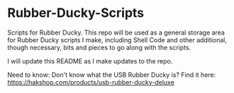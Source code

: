 # Rubber-Ducky-Scripts
Scripts for Rubber Ducky.
This repo will be used as a general storage area for Rubber Ducky scripts I make, including Shell Code and other additional,
though necessary, bits and pieces to go along with the scripts.

I will update this README as I make updates to the repo.

Need to know:
Don't know what the USB Rubber Ducky is? Find it here: https://hakshop.com/products/usb-rubber-ducky-deluxe
